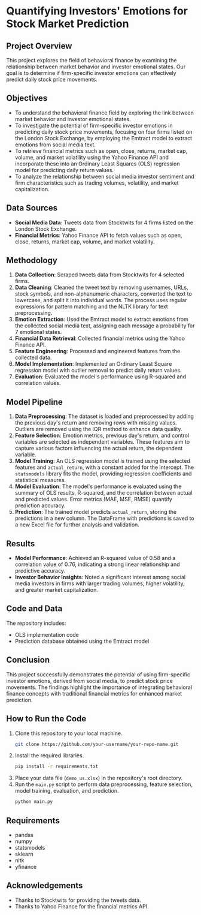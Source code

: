 # Quantifying Investors' Emotions for Stock Market Prediction

## Project Overview
This project explores the field of behavioral finance by examining the relationship between market behavior and investor emotional states. Our goal is to determine if firm-specific investor emotions can effectively predict daily stock price movements.

## Objectives
- To understand the behavioral finance field by exploring the link between market behavior and investor emotional states.
- To investigate the potential of firm-specific investor emotions in predicting daily stock price movements, focusing on four firms listed on the London Stock Exchange, by employing the Emtract model to extract emotions from social media text.
- To retrieve financial metrics such as open, close, returns, market cap, volume, and market volatility using the Yahoo Finance API and incorporate these into an Ordinary Least Squares (OLS) regression model for predicting daily return values.
- To analyze the relationship between social media investor sentiment and firm characteristics such as trading volumes, volatility, and market capitalization.

## Data Sources
- **Social Media Data**: Tweets data from Stocktwits for 4 firms listed on the London Stock Exchange.
- **Financial Metrics**: Yahoo Finance API to fetch values such as open, close, returns, market cap, volume, and market volatility.

## Methodology
1. **Data Collection**: Scraped tweets data from Stocktwits for 4 selected firms.
2. **Data Cleaning**: Cleaned the tweet text by removing usernames, URLs, stock symbols, and non-alphanumeric characters, converted the text to lowercase, and split it into individual words. The process uses regular expressions for pattern matching and the NLTK library for text preprocessing.
3. **Emotion Extraction**: Used the Emtract model to extract emotions from the collected social media text, assigning each message a probability for 7 emotional states.
4. **Financial Data Retrieval**: Collected financial metrics using the Yahoo Finance API.
5. **Feature Engineering**: Processed and engineered features from the collected data.
6. **Model Implementation**: Implemented an Ordinary Least Square regression model with outlier removal to predict daily return values.
7. **Evaluation**: Evaluated the model's performance using R-squared and correlation values.

## Model Pipeline
1. **Data Preprocessing**: The dataset is loaded and preprocessed by adding the previous day's return and removing rows with missing values. Outliers are removed using the IQR method to enhance data quality.
2. **Feature Selection**: Emotion metrics, previous day's return, and control variables are selected as independent variables. These features aim to capture various factors influencing the actual return, the dependent variable.
3. **Model Training**: An OLS regression model is trained using the selected features and `actual_return`, with a constant added for the intercept. The `statsmodels` library fits the model, providing regression coefficients and statistical measures.
4. **Model Evaluation**: The model's performance is evaluated using the summary of OLS results, R-squared, and the correlation between actual and predicted values. Error metrics (MAE, MSE, RMSE) quantify prediction accuracy.
5. **Prediction**: The trained model predicts `actual_return`, storing the predictions in a new column. The DataFrame with predictions is saved to a new Excel file for further analysis and validation.

## Results
- **Model Performance**: Achieved an R-squared value of 0.58 and a correlation value of 0.76, indicating a strong linear relationship and predictive accuracy.
- **Investor Behavior Insights**: Noted a significant interest among social media investors in firms with larger trading volumes, higher volatility, and greater market capitalization.

## Code and Data
The repository includes:
- OLS implementation code
- Prediction database obtained using the Emtract model

## Conclusion
This project successfully demonstrates the potential of using firm-specific investor emotions, derived from social media, to predict stock price movements. The findings highlight the importance of integrating behavioral finance concepts with traditional financial metrics for enhanced market prediction.

## How to Run the Code
1. Clone this repository to your local machine.
    ```bash
    git clone https://github.com/your-username/your-repo-name.git
    ```
2. Install the required libraries.
    ```bash
    pip install -r requirements.txt
    ```
3. Place your data file (`demo_us.xlsx`) in the repository's root directory.
4. Run the `main.py` script to perform data preprocessing, feature selection, model training, evaluation, and prediction.
    ```bash
    python main.py
    ```

## Requirements
- pandas
- numpy
- statsmodels
- sklearn
- nltk
- yfinance

## Acknowledgements
- Thanks to Stocktwits for providing the tweets data.
- Thanks to Yahoo Finance for the financial metrics API.
